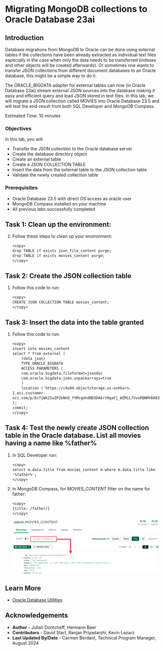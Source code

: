 # Migrating MongoDB collections to Oracle Database 23ai

## Introduction

Database migrations from MongoDB to Oracle can be done using external tables if the collections have been already extracted as individual text files especially in the case when only the data needs to be transferred (indexes and other objects will be created afterwards). Or sometimes one wants to transfer JSON collections from different document databases to an Oracle database, this might be a simple way to do it.

The ORACLE_BIGDATA adapter for external tables can now (in Oracle Database 23ai) stream external JSON sources into the database making it easy and efficient query and load JSON stored in text files. In this lab, we will migrate a JSON collection called MOVIES into Oracle Database 23.5 and will test the end-result from both SQL Developer and MongoDB Compass.


Estimated Time: 10 minutes


### Objectives

In this lab, you will:

- Transfer the JSON collection to the Oracle database server
- Create the database directory object
- Create an external table
- Create a JSON COLLECTION TABLE
- Insert the data from the external table to the JSON collection table
- Validate the newly created collection table


### Prerequisites

- Oracle Database 23.5 with direct OS access as oracle user
- MongoDB Compass installed on your machine
- All previous labs successfully completed


## Task 1: Clean up the environment:

1. Follow these steps to clean up your environment:

    ```
    <copy>
    drop TABLE if exists json_file_content purge;
    drop TABLE if exists movies_content purge;
    </copy>
    ```

## Task 2: Create the JSON collection table

1. Follow this code to run:

    ```
    <copy>
    CREATE JSON COLLECTION TABLE movies_content;
    </copy>
    ```

## Task 3: Insert the data into the table granted

1. Follow this code to run:

    ```
    <copy>
    insert into movies_content
    select * from external (
        (data json)
        TYPE ORACLE_BIGDATA
        ACCESS PARAMETERS (
        com.oracle.bigdata.fileformat=jsondoc
        com.oracle.bigdata.json.unpackarrays=true
        )
        location ('https://c4u04.objectstorage.us-ashburn-1.oci.customer-oci.com/p/EcTjWk2IuZPZeNnD_fYMcgUhdNDIDA6rt9gaFj_WZMiL7VvxPBNMY60837hu5hga/n/c4u04/b/livelabsfiles/o/labfiles/movies.json')
    );
    commit;
    </copy>
    ```

## Task 4: Test the newly create JSON collection table in the Oracle database. List all movies having a name like %father%


1. In SQL Developer run:
    ```
    <copy>
    select m.data.title from movies_content m where m.data.title like '%father%';
    </copy>

    ```

2. In MongoDB Compass, for _MOVIES\_CONTENT_ filter on the name for father:

    ```
    <copy>
    {title: /father/}
    </copy>
    ```
    ![Filter by name](images/filter_by_name.png)

## Learn More

* [Oracle Database Utilities ](https://docs.oracle.com/en/database/oracle/oracle-database/23/sutil/oracle-bigdata-access-driver.html#GUID-6D3221AD-9674-4BC0-B622-809A1F6569F9)

## Acknowledgements

* **Author** - Julian Dontcheff, Hermann Baer
* **Contributors** -  David Start, Ranjan Priyadarshi, Kevin Lazarz
* **Last Updated By/Date** - Carmen Berdant, Technical Program Manager, August 2024
